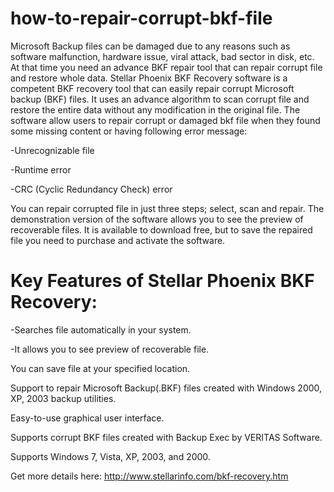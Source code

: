 how-to-repair-corrupt-bkf-file
==============================

Microsoft Backup files can be damaged due to any reasons such as software malfunction, hardware issue, viral attack, bad sector in disk, etc. At that time you need an advance BKF repair tool that can repair corrupt file and restore whole data.
Stellar Phoenix BKF Recovery software is a competent BKF recovery tool that can easily repair corrupt Microsoft backup (BKF) files. It uses an advance algorithm to scan corrupt file and restore the entire data without any modification in the original file. The software allow users to repair corrupt or damaged bkf file when they found some missing content or having following error message:

-Unrecognizable file

-Runtime error

-CRC (Cyclic Redundancy Check) error
 
You can repair corrupted file in just three steps; select, scan and repair. The demonstration version of the software allows you to see the preview of recoverable files. It is available to download free, but to save the repaired file you need to purchase and activate the software.

Key Features of Stellar Phoenix BKF Recovery:
==============================
-Searches file automatically in your system.

-It allows you to see preview of recoverable file.

 You can save file at your specified location.

 Support to repair Microsoft Backup(.BKF) files created with Windows 2000, XP, 2003 backup utilities.

 Easy-to-use graphical user interface.

 Supports corrupt BKF files created with Backup Exec by VERITAS Software.

 Supports Windows 7, Vista, XP, 2003, and 2000.

Get more details here: http://www.stellarinfo.com/bkf-recovery.htm
